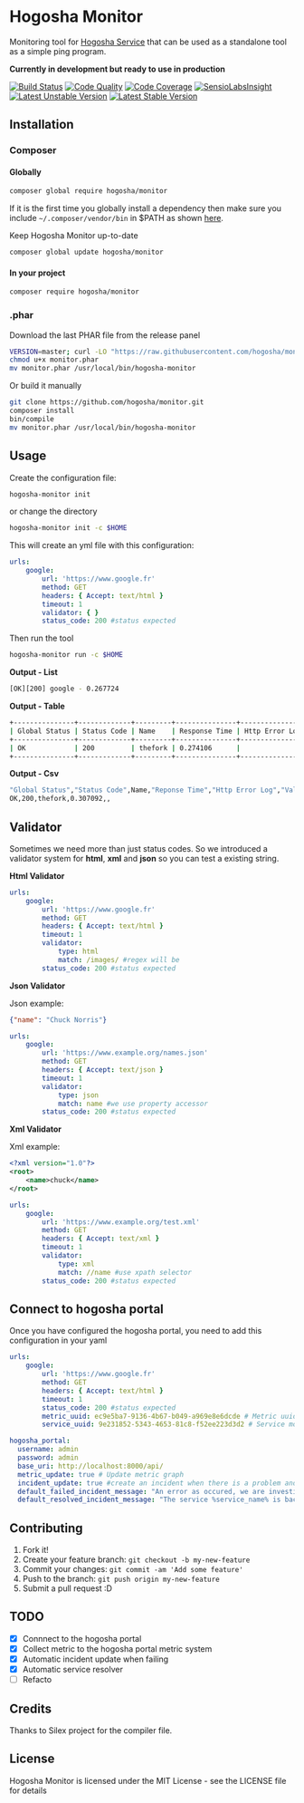 # Hogosha Monitor

Monitoring tool for [Hogosha Service](https://github.com/hogosha/hogosha) that can be used as a standalone tool as a simple ping program.

**Currently in development but ready to use in production**

[![Build Status](https://img.shields.io/travis/hogosha/monitor.svg?branch=master&style=flat-square)](https://travis-ci.org/hogosha/monitor) [![Code Quality](https://img.shields.io/scrutinizer/g/hogosha/monitor.svg?b=master&style=flat-square)](https://scrutinizer-ci.com/g/hogosha/monitor/?branch=master) [![Code Coverage](https://img.shields.io/coveralls/hogosha/monitor.svg?style=flat-square)](https://coveralls.io/r/hogosha/monitor) [![SensioLabsInsight](https://insight.sensiolabs.com/projects/87bbdd85-2cd8-4556-94c6-5ed9f501cf7d/mini.png)](https://insight.sensiolabs.com/projects/87bbdd85-2cd8-4556-94c6-5ed9f501cf7d) [![Latest Unstable Version](https://poser.pugx.org/hogosha/monitor/v/unstable)](https://packagist.org/packages/hogosha/monitor)
[![Latest Stable Version](https://poser.pugx.org/hogosha/monitor/v/stable)](https://packagist.org/packages/hogosha/monitor)

## Installation

### Composer

#### Globally

```bash
composer global require hogosha/monitor
```

If it is the first time you globally install a dependency then make sure
you include `~/.composer/vendor/bin` in $PATH as shown [here](http://getcomposer.org/doc/03-cli.md#global).

Keep Hogosha Monitor up-to-date

```bash
composer global update hogosha/monitor
```

#### In your project

```bash
composer require hogosha/monitor
```

### .phar

Download the last PHAR file from the release panel

```bash
VERSION=master; curl -LO "https://raw.githubusercontent.com/hogosha/monitor/$VERSION/build/monitor.phar"
chmod u+x monitor.phar
mv monitor.phar /usr/local/bin/hogosha-monitor
```

Or build it manually

```bash
git clone https://github.com/hogosha/monitor.git
composer install
bin/compile
mv monitor.phar /usr/local/bin/hogosha-monitor
```

## Usage

Create the configuration file:

```bash
hogosha-monitor init
```

or change the directory

```bash
hogosha-monitor init -c $HOME
```
This will create an yml file with this configuration:

```yaml
urls:
    google:
        url: 'https://www.google.fr'
        method: GET
        headers: { Accept: text/html }
        timeout: 1
        validator: { }
        status_code: 200 #status expected
```

Then run the tool

```bash
hogosha-monitor run -c $HOME
```

**Output - List**

```bash
[OK][200] google - 0.267724
```

**Output - Table**

```bash
+---------------+-------------+---------+---------------+----------------+---------------------+
| Global Status | Status Code | Name    | Response Time | Http Error Log | Validator Error Log |
+---------------+-------------+---------+---------------+----------------+---------------------+
| OK            | 200         | thefork | 0.274106      |                |                     |
+---------------+-------------+---------+---------------+----------------+---------------------+
```

**Output - Csv**

```bash
"Global Status","Status Code",Name,"Reponse Time","Http Error Log","Validator Error Log"
OK,200,thefork,0.307092,,
```

## Validator

Sometimes we need more than just status codes. So we introduced a validator system for **html**, **xml** and **json** so you can test a existing string. 

**Html Validator**

```yaml
urls:
    google:
        url: 'https://www.google.fr'
        method: GET
        headers: { Accept: text/html }
        timeout: 1
        validator:
        	type: html
        	match: /images/ #regex will be 
        status_code: 200 #status expected
```

**Json Validator**

Json example:

```json
{"name": "Chuck Norris"}
```

```yaml
urls:
    google:
        url: 'https://www.example.org/names.json'
        method: GET
        headers: { Accept: text/json }
        timeout: 1
        validator:
        	type: json
        	match: name #we use property accessor
        status_code: 200 #status expected
```

**Xml Validator**

Xml example:

```xml
<?xml version="1.0"?>
<root>
    <name>chuck</name>
</root>
```

```yaml
urls:
    google:
        url: 'https://www.example.org/test.xml'
        method: GET
        headers: { Accept: text/xml }
        timeout: 1
        validator:
        	type: xml
        	match: //name #use xpath selector
        status_code: 200 #status expected
```

## Connect to hogosha portal
Once you have configured the hogosha portal, you need to add this configuration in your yaml

```yaml
urls:
    google:
        url: 'https://www.google.fr'
        method: GET
        headers: { Accept: text/html }
        timeout: 1
        status_code: 200 #status expected
        metric_uuid: ec9e5ba7-9136-4b67-b049-a969e8e6dcde # Metric uuid you can find in the hogosha portal
        service_uuid: 9e231852-5343-4653-81c8-f52ee223d3d2 # Service monitored by the hogosha portal

hogosha_portal:
  username: admin
  password: admin
  base_uri: http://localhost:8000/api/
  metric_update: true # Update metric graph
  incident_update: true #create an incident when there is a problem and update it when there is one to resolve
  default_failed_incident_message: "An error as occured, we are investigating %service_name%",
  default_resolved_incident_message: "The service %service_name% is back to normal"
```

## Contributing

1. Fork it!
2. Create your feature branch: `git checkout -b my-new-feature`
3. Commit your changes: `git commit -am 'Add some feature'`
4. Push to the branch: `git push origin my-new-feature`
5. Submit a pull request :D

## TODO
- [x] Connnect to the hogosha portal
- [x] Collect metric to the hogosha portal metric system
- [x] Automatic incident update when failing
- [x] Automatic service resolver
- [ ] Refacto

## Credits

Thanks to Silex project for the compiler file.

## License

Hogosha Monitor is licensed under the MIT License - see the LICENSE file for details
